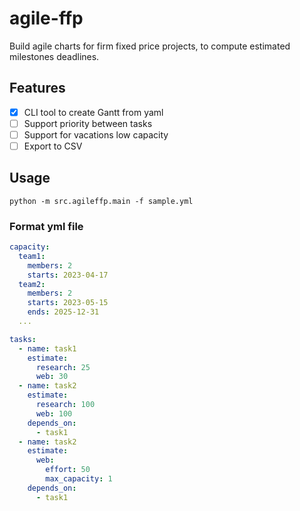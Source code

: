 # agile-ffp

Build agile charts for firm fixed price projects, to compute estimated milestones deadlines.

## Features

- [x] CLI tool to create Gantt from yaml
- [ ] Support priority between tasks
- [ ] Support for vacations low capacity
- [ ] Export to CSV

## Usage

`python -m src.agileffp.main -f sample.yml`

### Format yml file

```yaml
capacity:
  team1:
    members: 2
    starts: 2023-04-17
  team2:
    members: 2
    starts: 2023-05-15
    ends: 2025-12-31
  ...

tasks:
  - name: task1
    estimate:
      research: 25
      web: 30
  - name: task2
    estimate:
      research: 100
      web: 100
    depends_on:
      - task1
  - name: task2
    estimate:
      web:
        effort: 50
        max_capacity: 1
    depends_on:
      - task1
```
